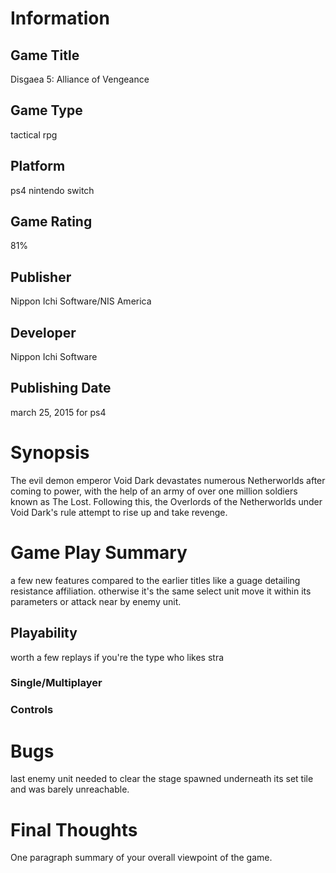 # Information
## Game Title
Disgaea 5: Alliance of Vengeance
## Game Type
tactical rpg
## Platform
ps4 nintendo switch
## Game Rating
81%
## Publisher
Nippon Ichi Software/NIS America 
## Developer
Nippon Ichi Software
## Publishing Date
march 25, 2015 for ps4
# Synopsis
The evil demon emperor Void Dark devastates numerous Netherworlds after coming to power, with the help of an army of over one million soldiers known as The Lost. Following this, the Overlords of the Netherworlds under Void Dark's rule attempt to rise up and take revenge.

# Game Play Summary
a few new features compared to the earlier titles like a guage detailing resistance affiliation. otherwise it's the same select unit move it within its parameters or attack near by enemy unit. 
## Playability
worth a few replays if you're the type who likes stra
### Single/Multiplayer
### Controls

# Bugs
last enemy unit needed to clear the stage spawned underneath its set tile and was barely unreachable.
# Final Thoughts
One paragraph summary of your overall viewpoint of the game.

